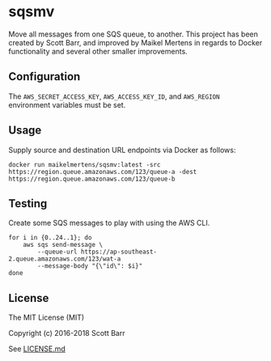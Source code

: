 # sqsmv

Move all messages from one SQS queue, to another.
This project has been created by Scott Barr, and improved by Maikel Mertens in regards to Docker functionality and several other smaller improvements.

## Configuration

The `AWS_SECRET_ACCESS_KEY`, `AWS_ACCESS_KEY_ID`, and `AWS_REGION` environment variables must be set.

## Usage

Supply source and destination URL endpoints via Docker as follows:

    docker run maikelmertens/sqsmv:latest -src https://region.queue.amazonaws.com/123/queue-a -dest https://region.queue.amazonaws.com/123/queue-b

## Testing

Create some SQS messages to play with using the AWS CLI.

    for i in {0..24..1}; do
        aws sqs send-message \
            --queue-url https://ap-southeast-2.queue.amazonaws.com/123/wat-a
            --message-body "{\"id\": $i}"
    done

## License

The MIT License (MIT)

Copyright (c) 2016-2018 Scott Barr

See [LICENSE.md](LICENSE.md)
